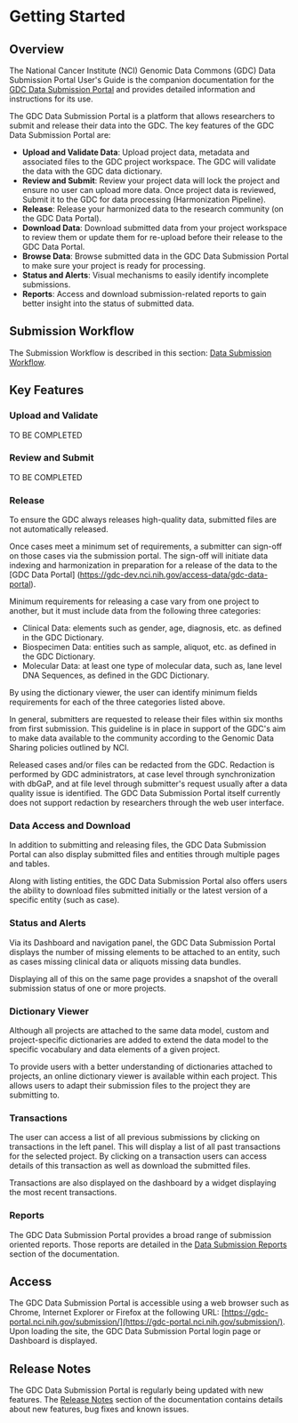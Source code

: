 # Getting Started

## Overview

The National Cancer Institute (NCI) Genomic Data Commons (GDC) Data Submission Portal User's Guide is the companion documentation for the [GDC Data Submission Portal](https://gdc.nci.nih.gov/submit-data/gdc-data-submission-portal) and provides detailed information and instructions for its use.

The GDC Data Submission Portal is a platform that allows researchers to submit and release their data into the GDC. The key features of the GDC Data Submission Portal are:

* __Upload and Validate Data__: Upload project data, metadata and associated files to the GDC project workspace. The GDC will validate the data with the GDC data dictionary.
* __Review and Submit__: Review your project data will lock the project and ensure no user can upload more data. Once project data is reviewed, Submit it to the GDC for data processing (Harmonization Pipeline).
* __Release__: Release your harmonized data to the research community (on the GDC Data Portal).
* __Download Data__: Download submitted data from your project workspace to review them or update them for re-upload before their release to the GDC Data Portal.
* __Browse Data__: Browse submitted data in the GDC Data Submission Portal to make sure your project is ready for processing.
* __Status and Alerts__: Visual mechanisms to easily identify incomplete submissions.
* __Reports__: Access and download submission-related reports to gain better insight into the status of submitted data.

## Submission Workflow

The Submission Workflow is described in this section: [Data Submission Workflow](Submission_Workflow.md). 


## Key Features

### Upload and Validate
TO BE COMPLETED

### Review and Submit
TO BE COMPLETED

### Release

To ensure the GDC always releases high-quality data, submitted files are not automatically released.

Once cases meet a minimum set of requirements, a submitter can sign-off on those cases via the submission portal. The sign-off will initiate data indexing and harmonization in preparation for a release of the data to the [GDC Data Portal] (https://gdc-dev.nci.nih.gov/access-data/gdc-data-portal).

Minimum requirements for releasing a case vary from one project to another, but it must include data from the following three categories:

* Clinical Data: elements such as gender, age, diagnosis, etc. as defined in the GDC Dictionary.
* Biospecimen Data: entities such as sample, aliquot, etc. as defined in the GDC Dictionary.
* Molecular Data: at least one type of molecular data, such as, lane level DNA Sequences, as defined in the GDC Dictionary.

By using the dictionary viewer, the user can identify minimum fields requirements for each of the three categories listed above.

In general, submitters are requested to release their files within six months from first submission. This guideline is in place in support of the GDC's aim to make data available to the community according to the Genomic Data Sharing policies outlined by NCI.

Released cases and/or files can be redacted from the GDC. Redaction is performed by GDC administrators, at case level through synchronization with dbGaP, and at file level through submitter's request usually after a data quality issue is identified. The GDC Data Submission Portal itself currently does not support redaction by researchers through the web user interface.

### Data Access and Download

In addition to submitting and releasing files, the GDC Data Submission Portal can also display submitted files and entities through multiple pages and tables.

Along with listing entities, the GDC Data Submission Portal also offers users the ability to download files submitted initially or the latest version of a specific entity (such as case).

### Status and Alerts

Via its Dashboard and navigation panel, the GDC Data Submission Portal displays the number of missing elements to be attached to an entity, such as cases missing clinical data or aliquots missing data bundles.

Displaying all of this on the same page provides a snapshot of the overall submission status of one or more projects.

### Dictionary Viewer

Although all projects are attached to the same data model, custom and project-specific dictionaries are added to extend the data model to the specific vocabulary and data elements of a given project.

To provide users with a better understanding of dictionaries attached to projects, an online dictionary viewer is available within each project. This allows users to adapt their submission files to the project they are submitting to.


### Transactions

The user can access a list of all previous submissions by clicking on transactions in the left panel. This will display a list of all past transactions for the selected project. By clicking on a transaction users can access details of this transaction as well as download the submitted files.

Transactions are also displayed on the dashboard by a widget displaying the most recent transactions.

### Reports

The GDC Data Submission Portal provides a broad range of submission oriented reports. Those reports are detailed in the [Data Submission Reports](Reports.md) section of the documentation.

## Access

The GDC Data Submission Portal is accessible using a web browser such as Chrome, Internet Explorer or Firefox at the following URL: [https://gdc-portal.nci.nih.gov/submission/](https://gdc-portal.nci.nih.gov/submission/).
Upon loading the site, the GDC Data Submission Portal login page or Dashboard is displayed.

## Release Notes

The GDC Data Submission Portal is regularly being updated with new features. The [Release Notes](../Release_Notes/Data_Submission_Portal_Release_Notes.md) section of the documentation contains details about new features, bug fixes and known issues.

